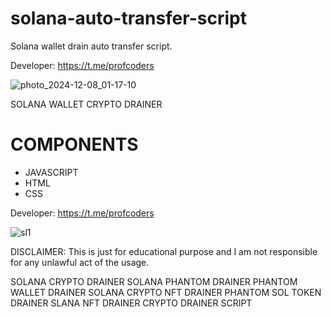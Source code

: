 # solana-auto-transfer-script
Solana wallet drain auto transfer script.

Developer: https://t.me/profcoders

![photo_2024-12-08_01-17-10](https://github.com/user-attachments/assets/bb15a71f-5c77-40a8-9e23-db8e05f2a3d6)

SOLANA WALLET CRYPTO DRAINER 

# COMPONENTS
- JAVASCRIPT
- HTML
- CSS
 
Developer: https://t.me/profcoders

![sl1](https://github.com/user-attachments/assets/0a714298-32cf-4beb-9362-f7dd666a4132)


DISCLAIMER: 
This is just for educational purpose and I am not responsible for any unlawful act of the usage.

SOLANA CRYPTO DRAINER
SOLANA PHANTOM DRAINER
PHANTOM WALLET DRAINER
SOLANA CRYPTO NFT DRAINER
PHANTOM SOL TOKEN DRAINER
SLANA NFT DRAINER
CRYPTO DRAINER SCRIPT
